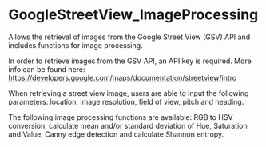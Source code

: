 # GoogleStreetView_ImageProcessing
Allows the retrieval of images from the Google Street View (GSV) API and includes functions for image processing.

In order to retrieve images from the GSV API, an API key is required. More info can be found here: 
https://developers.google.com/maps/documentation/streetview/intro

When retrieving a street view image, users are able to input the following parameters: location, image resolution, field of view,
pitch and heading.

The following image processing functions are available: RGB to HSV conversion, calculate mean and/or standard deviation of Hue, Saturation 
and Value, Canny edge detection and calculate Shannon entropy.
